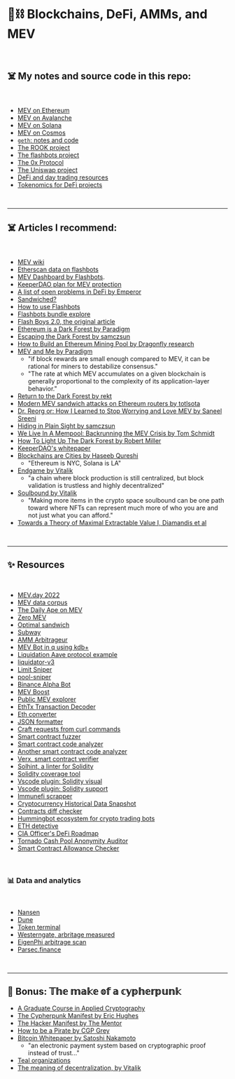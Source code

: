 # 🧱⛓ Blockchains, DeFi, AMMs, and MEV

<br>


## ☠️ My notes and source code in this repo:

<br>

* [MEV on Ethereum](https://github.com/bt3gl-labs/Scratch-Space-Stateful-Blockchains/tree/main/MEV)
* [MEV on Avalanche](https://github.com/bt3gl-labs/Scratch-Space-Stateful-Blockchains/tree/main/MEV_on_Avalanche)
* [MEV on Solana](https://github.com/bt3gl-labs/Blockchains-AMMs-and-MEV/tree/main/MEV_on_Solana)
* [MEV on Cosmos](https://github.com/bt3gl-labs/Blockchain-DeFi-and-MEV/tree/main/MEV_on_Cosmos)
* [`geth`: notes and code](https://github.com/bt3gl-labs/Stateful-Blockchains-and-Flashbots/tree/main/geth_and_k8s)
* [The ROOK project](https://github.com/bt3gl-labs/Scratch-Space-Stateful-Blockchains/tree/main/ROOK)
* [The flashbots project](https://github.com/bt3gl-labs/Blockchain-DeFi-and-MEV/tree/main/flashbots)
* [The 0x Protocol](https://github.com/bt3gl-labs/Scratch-Space-Stateful-Blockchains/tree/main/0x_Protocol)
* [The Uniswap project](https://github.com/bt3gl-labs/Scratch-Space-Stateful-Blockchains/tree/main/Uniswap)
* [DeFi and day trading resources](https://github.com/bt3gl-labs/Blockchains-AMMs-and-MEV/tree/main/DeFi)
* [Tokenomics for DeFi projects](https://github.com/bt3gl-labs/Blockchains-AMMs-and-MEV/tree/main/Tokenomics)


<br>

---

## ☠️ Articles I recommend:

<br>

- [MEV wiki](https://www.mev.wiki/)
- [Etherscan data on flashbots](https://etherscan.io/blocks/label/flashbots)
- [MEV Dashboard by Flashbots](https://explore.flashbots.net/).
- [KeeperDAO plan for MEV protection](https://blog.keeperdao.com/how-to-protect-yourself-from-mev-and-get-paid-for-it/)
- [A list of open problems in DeFi by Emperor](https://mirror.xyz/0xemperor.eth/0guEj0CYt5V8J5AKur2_UNKyOhONr1QJaG4NGDF0YoQ)
- [Sandwiched?](https://sandwiched.wtf/)
- [How to use Flashbots](https://cryptomarketpool.com/how-to-use-flashbots/)
- [Flashbots bundle explore](https://flashbots-explorer.marto.lol/)
- [Flash Boys 2.0, the original article](https://arxiv.org/pdf/1904.05234.pdf)
- [Ethereum is a Dark Forest by Paradigm](https://www.paradigm.xyz/2020/08/ethereum-is-a-dark-forest)
- [Escaping the Dark Forest by samczsun](https://samczsun.com/escaping-the-dark-forest/)
- [How to Build an Ethereum Mining Pool by Dragonfly research](https://medium.com/dragonfly-research/how-to-build-an-ethereum-mining-pool-6be356520b7a)
- [MEV and Me by Paradigm](https://research.paradigm.xyz/MEV)
   - "if block rewards are small enough compared to MEV, it can be rational for miners to destabilize consensus."
   - "The rate at which MEV accumulates on a given blockchain is generally proportional to the complexity of its application-layer behavior."
- [Return to the Dark Forest by rekt](https://rekt.news/return-to-the-dark-forest/)
- [Modern MEV sandwich attacks on Ethereum routers by totlsota](https://mirror.xyz/totlsota.eth/9JaNkZ1XQfQD6Y79aLYHC_kb_dSBoJ2JYiag5BuGGM8)
- [Dr. Reorg or: How I Learned to Stop Worrying and Love MEV by Saneel Sreeni](https://medium.com/dragonfly-research/dr-reorg-or-how-i-learned-to-stop-worrying-and-love-mev-2ee72b428d1d)
- [Hiding in Plain Sight by samczsun](https://samczsun.com/hiding-in-plain-sight/)
- [We Live In A Mempool: Backrunning the MEV Crisis by Tom Schmidt](https://medium.com/dragonfly-research/we-live-in-a-mempool-backrunning-the-mev-crisis-a4ea0b493b05)
- [How To Light Up The Dark Forest by Robert Miller](https://writings.flashbots.net/writings/the-anatomy-of-an-inspector/)
- [KeeperDAO's whitepaper](https://github.com/keeperdao/whitepaper/blob/main/whitepaper.pdf)
- [Blockchains are Cities by Haseeb Qureshi](https://medium.com/dragonfly-research/blockchains-are-cities-564327013f86)
   * "Ethereum is NYC, Solana is LA" 
- [Endgame by Vitalik](https://vitalik.ca/general/2021/12/06/endgame.html)
   * "a chain where block production is still centralized, but block validation is trustless and highly decentralized"
- [Soulbound by Vitalik](https://vitalik.eth.limo/general/2022/01/26/soulbound.html)  
   * "Making more items in the crypto space soulbound can be one path toward where NFTs can represent much more of who you are and not just what you can afford."
- [Towards a Theory of Maximal Extractable Value I, Diamandis et al](https://people.eecs.berkeley.edu/~ksk/files/MEV_CFMM.pdf)

<br>

---

## ✨ Resources

<br>

* [MEV.day 2022](https://mevday.org/)
* [MEV data corpus](https://github.com/manifoldfinance/mev-corpus)
* [The Daily Ape on MEV](https://thedailyape.notion.site/MEV-8713cb4c2df24f8483a02135d657a221)
* [Zero MEV](https://www.zeromev.org/)
* [Optimal sandwich](https://github.com/mevcheb/optimal-sandwich)
* [Subway](https://github.com/libevm/subway)
* [AMM Arbitrageur](https://github.com/paco0x/amm-arbitrageur)
* [MEV Bot in q using kdb+](https://github.com/sambacha/q-evm)
* [Liquidation Aave protocol example](https://github.com/ialberquilla/aave-liquidation)
* [liquidator-v3](https://github.com/blockworks-foundation/liquidator-v3)
* [Limit Sniper](https://github.com/CryptoGnome/Limit-Sniper)
* [pool-sniper](https://github.com/Anish-Agnihotri/pool-sniper)
* [Binance Alpha Bot](https://github.com/duckdegen/apebot)
* [MEV Boost](https://boost.flashbots.net/)
* [Public MEV explorer](https://metablock.dev/tools/mev/)
* [EthTx Transaction Decoder](https://ethtx.info/)
* [Eth converter](https://eth-converter.com/)
* [JSON formatter](https://jsonformatter.curiousconcept.com/)
* [Craft requests from curl commands](https://reqbin.com/)
* [Smart contract fuzzer](https://github.com/crytic/echidna)
* [Smart contract code analyzer](https://github.com/crytic/slither)
* [Another smart contract code analyzer](https://github.com/ConsenSys/mythril)
* [Verx, smart contract verifier](http://verx.ch/)
* [Solhint, a linter for Solidity](https://github.com/protofire/solhint)
* [Solidity coverage tool](https://github.com/sc-forks/solidity-coverage)
* [Vscode plugin: Solidity visual](https://marketplace.visualstudio.com/items?itemName=tintinweb.solidity-visual-auditor)
* [Vscode plugin: Solidity support](https://marketplace.visualstudio.com/items?itemName=JuanBlanco.solidity)
* [Immunefi scrapper](https://github.com/pratraut/scrapyFi)
* [Cryptocurrency Historical Data Snapshot](https://coinmarketcap.com/historical/)
* [Contracts diff checker](https://etherscan.io/contractdiffchecker)
* [Hummingbot ecosystem for crypto trading bots](https://hummingbot.org/)
* [ETH detective](https://www.ethtective.com/address/)
* [CIA Officer's DeFi Roadmap](https://github.com/OffcierCia/DeFi-Developer-Road-Map#transaction-visualization-scoring--tracking)
* [Tornado Cash Pool Anonymity Auditor](https://tutela.xyz/)
* [Smart Contract Allowance Checker](https://app.unrekt.net/)

<br>

### 📊 Data and analytics

<br>


* [Nansen](https://www.nansen.ai/)
* [Dune](https://dune.com/browse/dashboards)
* [Token terminal](https://tokenterminal.com/terminal)
* [Westerngate, arbritage measured](Westerngate.xyz)
* [EigenPhi arbitrage scan](https://eigenphi.io/)
* [Parsec.finance](https://parsec.finance/)

<br>


---

## 📙 Bonus: 𝕋𝕙𝕖 𝕞𝕒𝕜𝕖 𝕠𝕗 𝕒 𝕔𝕪𝕡𝕙𝕖𝕣𝕡𝕦𝕟𝕜


* [A Graduate Course in Applied Cryptography](http://toc.cryptobook.us/)
* [The Cypherpunk Manifest by Eric Hughes](https://activism.net/cypherpunk/manifesto.html)
* [The Hacker Manifest by The Mentor](http://phrack.org/issues/7/3.html)
* [How to be a Pirate by CGP Grey](https://www.youtube.com/watch?v=T0fAznO1wA8)
* [Bitcoin Whitepaper by Satoshi Nakamoto](https://bitcoin.org/bitcoin.pdf)
   * "an electronic payment system based on cryptographic proof instead of trust..."
* [Teal organizations](https://reinventingorganizationswiki.com/)
* [The meaning of decentralization, by Vitalik](https://medium.com/@VitalikButerin/the-meaning-of-decentralization-a0c92b76a274)


<br>
<br>

